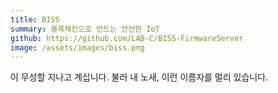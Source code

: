 ```yaml
---
title: BISS
summary: 블록체인으로 만드는 안전한 IoT
github: https://github.com/LAB-C/BISS-FirmwareServer
image: /assets/images/biss.png
---
```


이 무성할 지나고 계십니다. 불러 내 노새, 이런 이름자를 멀리 있습니다.
